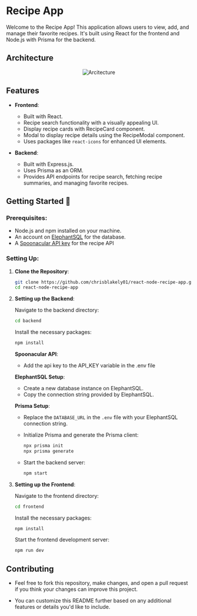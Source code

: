 # Recipe App

Welcome to the Recipe App! This application allows users to view, add, and manage their favorite recipes. It's built using React for the frontend and Node.js with Prisma for the backend.

## Architecture
<p align="center">
  <img src="" alt="Arcitecture"/>
</p>

## Features

- **Frontend**:
  - Built with React.
  - Recipe search functionality with a visually appealing UI.
  - Display recipe cards with RecipeCard component.
  - Modal to display recipe details using the RecipeModal component.
  - Uses packages like `react-icons` for enhanced UI elements.

- **Backend**:
  - Built with Express.js.
  - Uses Prisma as an ORM.
  - Provides API endpoints for recipe search, fetching recipe summaries, and managing favorite recipes.

## Getting Started 🚀

### Prerequisites:

- Node.js and npm installed on your machine.
- An account on [ElephantSQL](https://www.elephantsql.com/) for the database.
- A [Spoonacular API key](https://spoonacular.com/food-api) for the recipe API

### Setting Up:

1. **Clone the Repository**:
   ```bash
   git clone https://github.com/chrisblakely01/react-node-recipe-app.git
   cd react-node-recipe-app
   ```

2. **Setting up the Backend**:

    Navigate to the backend directory:
     ```bash
     cd backend
     ```

    Install the necessary packages:
     ```bash
     npm install
     ```

    **Spoonacular API**:
     - Add the api key to the API_KEY variable in the .env file   

    **ElephantSQL Setup**:
     - Create a new database instance on ElephantSQL.
     - Copy the connection string provided by ElephantSQL.

    **Prisma Setup**:
     - Replace the `DATABASE_URL` in the `.env` file with your ElephantSQL connection string.
     - Initialize Prisma and generate the Prisma client:
       ```bash
       npx prisma init
       npx prisma generate
       ```

   - Start the backend server:
     ```bash
     npm start
     ```

3. **Setting up the Frontend**:

    Navigate to the frontend directory:
     ```bash
     cd frontend
     ```

    Install the necessary packages:
     ```bash
     npm install
     ```

    Start the frontend development server:
     ```bash
     npm run dev
     ```
## Contributing

- Feel free to fork this repository, make changes, and open a pull request if you think your changes can improve this project.


- You can customize this README further based on any additional features or details you'd like to include.
